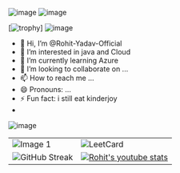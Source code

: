 

![image](https://user-images.githubusercontent.com/74038190/225813708-98b745f2-7d22-48cf-9150-083f1b00d6c9.gif)
![image](https://github.com/Rohit-Yadav-Official/Rohit-Yadav-Official/assets/156703479/84b75c27-f8b3-4888-9fd7-dc4b14d51ff4)

[![trophy](https://github-profile-trophy.vercel.app/?username=Rohit-Yadav-Official&theme=dracula)]
![image](https://user-images.githubusercontent.com/74038190/212284158-e840e285-664b-44d7-b79b-e264b5e54825.gif)

- 👋 Hi, I’m @Rohit-Yadav-Official 
- 👀 I’m interested in java and Cloud
- 🌱 I’m currently learning Azure
- 💞️ I’m looking to collaborate on ...
- 📫 How to reach me ...
- 😄 Pronouns: ...
- ⚡ Fun fact: i still eat kinderjoy
- 
![image](https://user-images.githubusercontent.com/74038190/212284158-e840e285-664b-44d7-b79b-e264b5e54825.gif)
  


<table>
  <tr>
    <td>
      <img src="https://user-images.githubusercontent.com/74038190/218265814-3084a4ba-809c-4135-afc0-8685d0f634b3.gif" alt="Image 1">
    </td>
    <td>
      <img src="https://leetcard.jacoblin.cool/sachin76448?ext=contest&theme=dark&font=milonga" alt="LeetCard">
    </td>
  </tr>
  <tr>
    <td>
      <img src="https://streak-stats.demolab.com/?user=Rohit-Yadav-Official&theme=dark" alt="GitHub Streak">
    </td>
    <td>
      <a href="https://www.youtube.com/channel/UC_1dUA0EBKwGXXynWYqAc-w">
        <img src="https://youtube-stats-card.vercel.app/api?channelid=UC_1dUA0EBKwGXXynWYqAc-w&theme=radical" alt="Rohit's youtube stats">
      </a>
    </td>
  </tr>
</table>


